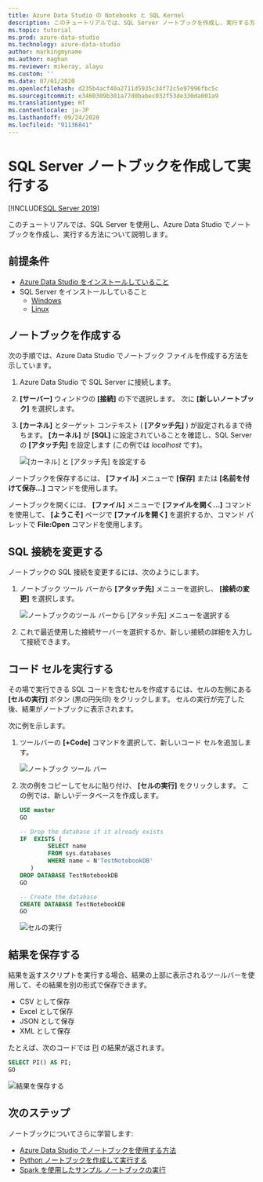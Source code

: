 ```yaml
---
title: Azure Data Studio の Notebooks と SQL Kernel
description: このチュートリアルでは、SQL Server ノートブックを作成し、実行する方法を紹介します。
ms.topic: tutorial
ms.prod: azure-data-studio
ms.technology: azure-data-studio
author: markingmyname
ms.author: maghan
ms.reviewer: mikeray, alayu
ms.custom: ''
ms.date: 07/01/2020
ms.openlocfilehash: d235b4acf40a2711d5935c34f72c5e97996fbc5c
ms.sourcegitcommit: e3460309b301a77d0babec032f53de330da001a9
ms.translationtype: HT
ms.contentlocale: ja-JP
ms.lasthandoff: 09/24/2020
ms.locfileid: "91136841"
---
```

# <a name="create-and-run-a-sql-server-notebook"></a>SQL Server ノートブックを作成して実行する

[!INCLUDE[SQL Server 2019](../../includes/applies-to-version/sqlserver2019.md)]

このチュートリアルでは、SQL Server を使用し、Azure Data Studio でノートブックを作成し、実行する方法について説明します。

## <a name="prerequisites"></a>前提条件

- [Azure Data Studio をインストールしていること](../download-azure-data-studio.md)
- SQL Server をインストールしていること
  - [Windows](../../database-engine/install-windows/install-sql-server.md)
  - [Linux](../../linux/sql-server-linux-setup.md)

## <a name="create-a--notebook"></a>ノートブックを作成する

次の手順では、Azure Data Studio でノートブック ファイルを作成する方法を示しています。

1. Azure Data Studio で SQL Server に接続します。

2. **[サーバー]** ウィンドウの **[接続]** の下で選択します。 次に **[新しいノートブック]** を選択します。

3. **[カーネル]** とターゲット コンテキスト ( **[アタッチ先]** ) が設定されるまで待ちます。 **[カーネル]** が **[SQL]** に設定されていることを確認し、SQL Server の **[アタッチ先]** を設定します (この例では *localhost* です)。

   ![[カーネル] と [アタッチ先] を設定する](media/notebooks-sql-kernel/set-kernel-and-attach-to.png)

ノートブックを保存するには、 **[ファイル]** メニューで **[保存]** または **[名前を付けて保存...]** コマンドを使用します。

ノートブックを開くには、 **[ファイル]** メニューで **[ファイルを開く...]** コマンドを使用して、 **[ようこそ]** ページで **[ファイルを開く]** を選択するか、コマンド パレットで **File:Open** コマンドを使用します。

## <a name="change-the-sql-connection"></a>SQL 接続を変更する

ノートブックの SQL 接続を変更するには、次のようにします。

1. ノートブック ツール バーから **[アタッチ先]** メニューを選択し、 **[接続の変更]** を選択します。

   ![ノートブックのツール バーから [アタッチ先] メニューを選択する](./media/notebooks-sql-kernel/select-attach-to-1.png)

2. これで最近使用した接続サーバーを選択するか、新しい接続の詳細を入力して接続できます。

## <a name="run-a-code-cell"></a>コード セルを実行する

その場で実行できる SQL コードを含むセルを作成するには、セルの左側にある **[セルの実行]** ボタン (黒の円矢印) をクリックします。 セルの実行が完了した後、結果がノートブックに表示されます。

次に例を示します。

1. ツールバーの **[+Code]** コマンドを選択して、新しいコード セルを追加します。

   ![ノートブック ツール バー](media/notebooks-guidance/notebook-toolbar.png)

2. 次の例をコピーしてセルに貼り付け、 **[セルの実行]** をクリックします。 この例では、新しいデータベースを作成します。

   ```sql
   USE master
   GO

   -- Drop the database if it already exists
   IF  EXISTS (
           SELECT name
           FROM sys.databases
           WHERE name = N'TestNotebookDB'
      )
   DROP DATABASE TestNotebookDB
   GO

   -- Create the database
   CREATE DATABASE TestNotebookDB
   GO
   ```

   ![セルの実行](media/notebooks-sql-kernel/run-notebook-cell.png)

## <a name="save-the-result"></a>結果を保存する

結果を返すスクリプトを実行する場合、結果の上部に表示されるツールバーを使用して、その結果を別の形式で保存できます。

- CSV として保存
- Excel として保存
- JSON として保存
- XML として保存

たとえば、次のコードでは [PI](../../t-sql/functions/pi-transact-sql.md) の結果が返されます。

```sql
SELECT PI() AS PI;
GO
```

![結果を保存する](media/notebooks-sql-kernel/run-notebook-cell-2.png)

## <a name="next-steps"></a>次のステップ

ノートブックについてさらに学習します:

- [Azure Data Studio でノートブックを使用する方法](./notebooks-guidance.md)
- [Python ノートブックを作成して実行する](././notebooks-python-kernel.md)
- [Spark を使用したサンプル ノートブックの実行](../../big-data-cluster/notebooks-tutorial-spark.md)
